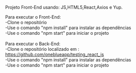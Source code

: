 Projeto Front-End usando: JS,HTML5,React,Axios e Yup.

Para executar o Front-End:<br/>
-Clone o repositório <br/>
-Use o comando "npm install" para instalar as dependências<br/>
-Use o comando "npm start" para iniciar o projeto<br/>
<br/>
Para executar o Back-End:<br/>
-Clone o repositório localizado em : https://github.com/oneblueapp/testing_react_js<br/>
-Use o comando "npm install" para instalar as dependências<br/>
-Use o comando "npm start" para iniciar o projeto<br/>
